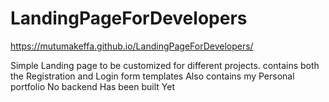 # LandingPageForDevelopers
https://mutumakeffa.github.io/LandingPageForDevelopers/

Simple Landing page to be customized for different projects.
contains both the Registration and Login form templates
Also contains my Personal portfolio
No backend Has been built Yet

